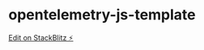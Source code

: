 # opentelemetry-js-template

[Edit on StackBlitz ⚡️](https://stackblitz.com/edit/opentelemetry-js-template)